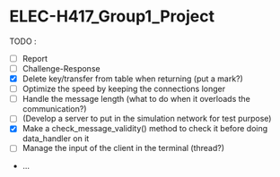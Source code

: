 # ELEC-H417_Group1_Project

TODO : 
- [ ] Report
- [ ] Challenge-Response
- [x] Delete key/transfer from table when returning (put a mark?)
- [ ] Optimize the speed by keeping the connections longer
- [ ] Handle the message length (what to do when it overloads the communication?)
- [ ] (Develop a server to put in the simulation network for test purpose)
- [x] Make a check_message_validity() method to check it before doing data_handler on it
- [ ] Manage the input of the client in the terminal (thread?)
- ...